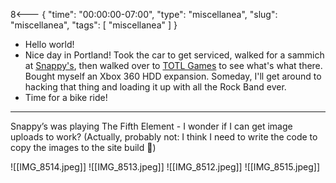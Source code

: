 8<--- { "time": "00:00:00-07:00", "type": "miscellanea", "slug": "miscellanea", "tags": [ "miscellanea" ] }

- Hello world!
- Nice day in Portland! Took the car to get serviced, walked for a sammich at [Snappy's](https://www.makeitsnappys.com/), then walked over to [TOTL Games](https://totlgames.com/) to see what's what there. Bought myself an Xbox 360 HDD expansion. Someday, I'll get around to hacking that thing and loading it up with all the Rock Band ever.
- Time for a bike ride!

---

Snappy’s was playing The Fifth Element - I wonder if I can get image uploads to work? (Actually, probably not: I think I need to write the code to copy the images to the site build 🤔)

<image-gallery>
![[IMG_8514.jpeg]]
![[IMG_8513.jpeg]]
![[IMG_8512.jpeg]]
![[IMG_8515.jpeg]]
</image-gallery>

